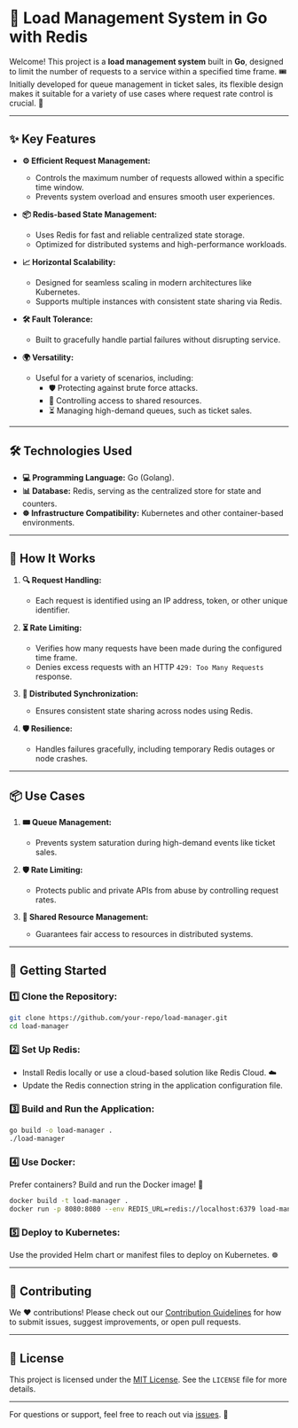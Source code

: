 # **🚦 Load Management System in Go with Redis**

Welcome! This project is a **load management system** built in **Go**, designed to limit the number of requests to a service within a specified time frame. 🎟️ Initially developed for queue management in ticket sales, its flexible design makes it suitable for a variety of use cases where request rate control is crucial. 🚀

---

## **✨ Key Features**

- **⚙️ Efficient Request Management:**
  - Controls the maximum number of requests allowed within a specific time window.
  - Prevents system overload and ensures smooth user experiences.

- **📦 Redis-based State Management:**
  - Uses Redis for fast and reliable centralized state storage.
  - Optimized for distributed systems and high-performance workloads.

- **📈 Horizontal Scalability:**
  - Designed for seamless scaling in modern architectures like Kubernetes.
  - Supports multiple instances with consistent state sharing via Redis.

- **🛠️ Fault Tolerance:**
  - Built to gracefully handle partial failures without disrupting service.

- **🌍 Versatility:**
  - Useful for a variety of scenarios, including:
    - 🛡️ Protecting against brute force attacks.
    - 🔗 Controlling access to shared resources.
    - ⏳ Managing high-demand queues, such as ticket sales.

---

## **🛠️ Technologies Used**

- **💻 Programming Language:** Go (Golang).
- **📊 Database:** Redis, serving as the centralized store for state and counters.
- **☸️ Infrastructure Compatibility:** Kubernetes and other container-based environments.

---

## **🚀 How It Works**

1. **🔍 Request Handling:**
   - Each request is identified using an IP address, token, or other unique identifier.

2. **⏳ Rate Limiting:**
   - Verifies how many requests have been made during the configured time frame.
   - Denies excess requests with an HTTP `429: Too Many Requests` response.

3. **🔄 Distributed Synchronization:**
   - Ensures consistent state sharing across nodes using Redis.

4. **🛡️ Resilience:**
   - Handles failures gracefully, including temporary Redis outages or node crashes.

---

## **📦 Use Cases**

1. **🎟️ Queue Management:**
   - Prevents system saturation during high-demand events like ticket sales.

2. **🛡️ Rate Limiting:**
   - Protects public and private APIs from abuse by controlling request rates.

3. **🔗 Shared Resource Management:**
   - Guarantees fair access to resources in distributed systems.

---

## **📖 Getting Started**

### 1️⃣ **Clone the Repository:**

```bash
git clone https://github.com/your-repo/load-manager.git
cd load-manager
```

### 2️⃣ **Set Up Redis:**

- Install Redis locally or use a cloud-based solution like Redis Cloud. ☁️
- Update the Redis connection string in the application configuration file.

### 3️⃣ **Build and Run the Application:**

```bash
go build -o load-manager .
./load-manager
```

### 4️⃣ **Use Docker:**

Prefer containers? Build and run the Docker image! 🐳

```bash
docker build -t load-manager .
docker run -p 8080:8080 --env REDIS_URL=redis://localhost:6379 load-manager
```

### 5️⃣ **Deploy to Kubernetes:**

Use the provided Helm chart or manifest files to deploy on Kubernetes. ☸️

---

## **🤝 Contributing**

We ❤️ contributions! Please check out our [Contribution Guidelines](CONTRIBUTING.md) for how to submit issues, suggest improvements, or open pull requests.

---

## **📜 License**

This project is licensed under the [MIT License](LICENSE). See the `LICENSE` file for more details.

---

For questions or support, feel free to reach out via [issues](https://github.com/your-repo/load-manager/issues). 💬